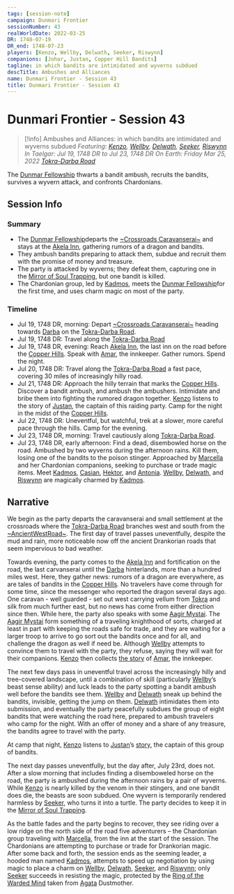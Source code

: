 ```yaml
---
tags: [session-note]
campaign: Dunmari Frontier
sessionNumber: 43
realWorldDate: 2022-03-25
DR: 1748-07-19
DR_end: 1748-07-23
players: [Kenzo, Wellby, Delwath, Seeker, Riswynn]
companions: [Johar, Justan, Copper Hill Bandits]
tagline: in which bandits are intimidated and wyverns subdued
descTitle: Ambushes and Alliances
name: Dunmari Frontier - Session 43
title: Dunmari Frontier - Session 43
---
```

# Dunmari Frontier - Session 43

>[!info] Ambushes and Alliances: in which bandits are intimidated and wyverns subdued
> *Featuring: [Kenzo](<../../../people/pcs/dunmar-fellowship/kenzo.md>), [Wellby](<../../../people/pcs/dunmar-fellowship/wellby.md>), [Delwath](<../../../people/pcs/dunmar-fellowship/delwath.md>), [Seeker](<../../../people/pcs/dunmar-fellowship/seeker.md>), [Riswynn](<../../../people/pcs/dunmar-fellowship/riswynn.md>)*
> *In Taelgar: Jul 19, 1748 DR to Jul 23, 1748 DR*
> *On Earth: Friday Mar 25, 2022*
> *[Tokra-Darba Road](<../../../gazetteer/greater-dunmar/roads/tokra-darba-road.md>)*

The [Dunmar Fellowship](<../../../people/pcs/dunmar-fellowship/dunmar-fellowship.md>) thwarts a bandit ambush, recruits the bandits, survives a wyvern attack, and confronts Chardonians.

## Session Info
### Summary
- The [Dunmar Fellowship](<../../../people/pcs/dunmar-fellowship/dunmar-fellowship.md>)departs the [~Crossroads Caravanserai~](<../../../gazetteer/greater-dunmar/realms/dunmar/central-dunmar/crossroads-caravanserai.md>) and stays at the [Akela Inn](<../../../gazetteer/greater-dunmar/realms/dunmar/central-dunmar/akela-inn.md>), gathering rumors of a dragon and bandits.
- They ambush bandits preparing to attack them, subdue and recruit them with the promise of money and treasure.
- The party is attacked by wyverns; they defeat them, capturing one in the [Mirror of Soul Trapping](<../treasure/treasure-from-agata/mirror-of-soul-trapping.md>), but one bandit is killed. 
- The Chardonian group, led by [Kadmos](<../../../people/chardonians/kadmos.md>), meets the [Dunmar Fellowship](<../../../people/pcs/dunmar-fellowship/dunmar-fellowship.md>)for the first time, and uses charm magic on most of the party.

### Timeline
- Jul 19, 1748 DR, morning: Depart [~Crossroads Caravanserai~](<../../../gazetteer/greater-dunmar/realms/dunmar/central-dunmar/crossroads-caravanserai.md>) heading towards [Darba](<../../../gazetteer/greater-dunmar/realms/dunmar/coastal-dunmar/darba/darba.md>) on the [Tokra-Darba Road](<../../../gazetteer/greater-dunmar/roads/tokra-darba-road.md>). 
- Jul 19, 1748 DR: Travel along the [Tokra-Darba Road](<../../../gazetteer/greater-dunmar/roads/tokra-darba-road.md>)
- Jul 19, 1748 DR, evening: Reach [Akela Inn](<../../../gazetteer/greater-dunmar/realms/dunmar/central-dunmar/akela-inn.md>), the last inn on the road before the [Copper Hills](<../../../gazetteer/greater-dunmar/darba-highlands/copper-hills.md>). Speak with [Amar](<../../../people/dunmari/amar.md>), the innkeeper. Gather rumors. Spend the night. 
- Jul 20, 1748 DR: Travel along the [Tokra-Darba Road](<../../../gazetteer/greater-dunmar/roads/tokra-darba-road.md>) a fast pace, covering 30 miles of increasingly hilly road. 
- Jul 21, 1748 DR: Approach the hilly terrain that marks the [Copper Hills](<../../../gazetteer/greater-dunmar/darba-highlands/copper-hills.md>). Discover a bandit ambush, and ambush the ambushers. Intimidate and bribe them into fighting the rumored dragon together. [Kenzo](<../../../people/pcs/dunmar-fellowship/kenzo.md>) listens to the story of [Justan](<../../../people/dunmari/justan.md>), the captain of this raiding party. Camp for the night in the midst of the [Copper Hills](<../../../gazetteer/greater-dunmar/darba-highlands/copper-hills.md>).
- Jul 22, 1748 DR: Uneventful, but watchful, trek at a slower, more careful pace through the hills. Camp for the evening.
- Jul 23, 1748 DR, morning: Travel cautiously along [Tokra-Darba Road](<../../../gazetteer/greater-dunmar/roads/tokra-darba-road.md>). 
- Jul 23, 1748 DR, early afternoon: Find a dead, disembowled horse on the road. Ambushed by two wyverns during the afternoon rains. Kill them, losing one of the bandits to the poison stinger. Approached by [Marcella](<../../../people/chardonians/marcella.md>) and her Chardonian companions, seeking to purchase or trade magic items. Meet [Kadmos](<../../../people/chardonians/kadmos.md>), [Casian](<../../../people/chardonians/casian.md>), [Hektor](<../../../people/chardonians/hektor.md>), and [Antonia](<../../../people/chardonians/antonia.md>). [Wellby](<../../../people/pcs/dunmar-fellowship/wellby.md>), [Delwath](<../../../people/pcs/dunmar-fellowship/delwath.md>), and [Riswynn](<../../../people/pcs/dunmar-fellowship/riswynn.md>) are magically charmed by [Kadmos](<../../../people/chardonians/kadmos.md>).


## Narrative
We begin as the party departs the caravanserai and small settlement at the crossroads where the [Tokra-Darba Road](<../../../gazetteer/greater-dunmar/roads/tokra-darba-road.md>) branches west and south from the [~AncientWestRoad~](<../../../gazetteer/greater-dunmar/roads/ancientwestroad.md>). The first day of travel passes uneventfully, despite the mud and rain, more noticeable now off the ancient Drankorian roads that seem impervious to bad weather.

Towards evening, the party comes to the [Akela Inn](<../../../gazetteer/greater-dunmar/realms/dunmar/central-dunmar/akela-inn.md>) and fortification on the road, the last carvanserai until the [Darba](<../../../gazetteer/greater-dunmar/realms/dunmar/coastal-dunmar/darba/darba.md>) hinterlands, more than a hundred miles west. Here, they gather news: rumors of a dragon are everywhere, as are tales of bandits in the [Copper Hills](<../../../gazetteer/greater-dunmar/darba-highlands/copper-hills.md>). No travelers have come through for some time, since the messenger who reported the dragon several days ago. One caravan - well guarded - set out west carrying vellum from [Tokra](<../../../gazetteer/greater-dunmar/realms/dunmar/central-dunmar/tokra/tokra.md>) and silk from much further east, but no news has come from either direction since then. While here, the party also speaks with some [Aagir Mystai](<../../../groups/dunmari-mystery-cults/aagir-mystai.md>). The [Aagir Mystai](<../../../groups/dunmari-mystery-cults/aagir-mystai.md>) form something of a traveling knighthood of sorts, charged at least in part with keeping the roads safe for trade, and they are waiting for a larger troop to arrive to go sort out the bandits once and for all, and challenge the dragon as well if need be. Although [Wellby](<../../../people/pcs/dunmar-fellowship/wellby.md>) attempts to convince them to travel with the party, they refuse, saying they will wait for their companions. [Kenzo](<../../../people/pcs/dunmar-fellowship/kenzo.md>) then collects [the story](<../collected-stories/amar-s-story.md>) of [Amar](<../../../people/dunmari/amar.md>), the innkeeper. 

The next few days pass in uneventful travel across the increasingly hilly and tree-covered landscape, until a combination of skill (particularly [Wellby](<../../../people/pcs/dunmar-fellowship/wellby.md>)’s beast sense ability) and luck leads to the party spotting a bandit ambush well before the bandits see them. [Wellby](<../../../people/pcs/dunmar-fellowship/wellby.md>) and [Delwath](<../../../people/pcs/dunmar-fellowship/delwath.md>) sneak up behind the bandits, invisible, getting the jump on them. [Delwath](<../../../people/pcs/dunmar-fellowship/delwath.md>) intimidates them into submission, and eventually the party peacefully subdues the group of eight bandits that were watching the road here, prepared to ambush travelers who camp for the night. With an offer of money and a share of any treasure, the bandits agree to travel with the party.

At camp that night, [Kenzo](<../../../people/pcs/dunmar-fellowship/kenzo.md>) listens to [Justan](<../../../people/dunmari/justan.md>)’s [story](<../collected-stories/justan-s-story.md>), the captain of this group of bandits. 

The next day passes uneventfully, but the day after, July 23rd, does not. After a slow morning that includes finding a disemboweled horse on the road, the party is ambushed during the afternoon rains by a pair of wyverns. While [Kenzo](<../../../people/pcs/dunmar-fellowship/kenzo.md>) is nearly killed by the venom in their stingers, and one bandit does die, the beasts are soon subdued. One wyvern is temporarily rendered harmless by [Seeker](<../../../people/pcs/dunmar-fellowship/seeker.md>), who turns it into a turtle. The party decides to keep it in the [Mirror of Soul Trapping](<../treasure/treasure-from-agata/mirror-of-soul-trapping.md>). 

As the battle fades and the party begins to recover, they see riding over a low ridge on the north side of the road five adventurers – the Chardonian group traveling with [Marcella](<../../../people/chardonians/marcella.md>), from the inn at the start of the session. The Chardonians are attempting to purchase or trade for Drankorian magic. After some back and forth, the session ends as the seeming leader, a hooded man named [Kadmos](<../../../people/chardonians/kadmos.md>), attempts to speed up negotiation by using magic to place a charm on [Wellby](<../../../people/pcs/dunmar-fellowship/wellby.md>), [Delwath](<../../../people/pcs/dunmar-fellowship/delwath.md>), [Seeker](<../../../people/pcs/dunmar-fellowship/seeker.md>), and [Riswynn](<../../../people/pcs/dunmar-fellowship/riswynn.md>); only [Seeker](<../../../people/pcs/dunmar-fellowship/seeker.md>) succeeds in resisting the magic, protected by the [Ring of the Warded Mind](<../treasure/treasure-from-agata/ring-of-the-warded-mind.md>) taken from [Agata](<../../../people/fey/agata.md>) Dustmother.
